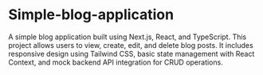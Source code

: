 # Simple-blog-application
A simple blog application built using Next.js, React, and TypeScript. This project allows users to view, create, edit, and delete blog posts. It includes responsive design using Tailwind CSS, basic state management with React Context, and mock backend API integration for CRUD operations.
